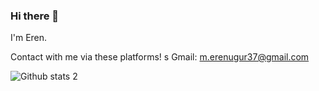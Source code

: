 ### Hi there 👋

I'm Eren.

Contact with me via these platforms!
<a>s</a>
Gmail: m.erenugur37@gmail.com
	


![Github stats 2](https://github-readme-stats.vercel.app/api?username=Erendevv&show_icons=true&theme=radical)


